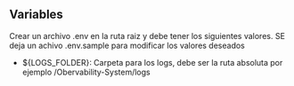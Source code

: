 ## Variables
Crear un archivo .env en la ruta raiz y debe tener los siguientes valores. SE deja un achivo .env.sample para modificar los valores deseados

- ${LOGS_FOLDER}: Carpeta para los logs, debe ser la ruta absoluta por ejemplo /Obervability-System/logs

